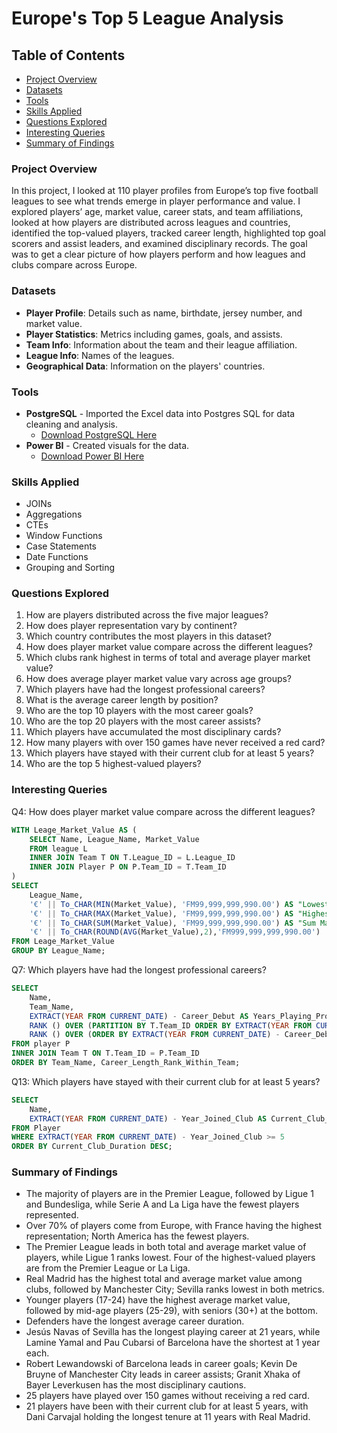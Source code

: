 
# Europe's Top 5 League Analysis

## Table of Contents
- [Project Overview](#project-overview)
- [Datasets](#datasets)
- [Tools](#tools)
- [Skills Applied](#skills-applied)
- [Questions Explored](#questions-explored)
- [Interesting Queries](#interesting-queries)
- [Summary of Findings](#summary-of-findings)

### Project Overview
In this project, I looked at 110 player profiles from Europe’s top five football leagues to see what trends emerge in player performance and value. I explored players’ age, market value, career stats, and team affiliations, looked at how players are distributed across leagues and countries, identified the top-valued players, tracked career length, highlighted top goal scorers and assist leaders, and examined disciplinary records. The goal was to get a clear picture of how players perform and how leagues and clubs compare across Europe.

### Datasets
- **Player Profile**: Details such as name, birthdate, jersey number, and market value.  
- **Player Statistics**: Metrics including games, goals, and assists.  
- **Team Info**: Information about the team and their league affiliation.  
- **League Info**: Names of the leagues.  
- **Geographical Data**: Information on the players' countries.  

### Tools
- **PostgreSQL** - Imported the Excel data into Postgres SQL for data cleaning and analysis.  
  - [Download PostgreSQL Here](https://www.postgresql.org/download/windows/)  
- **Power BI** - Created visuals for the data.  
  - [Download Power BI Here](https://www.microsoft.com/en-us/power-platform/products/power-bi/downloads)  

### Skills Applied
- JOINs  
- Aggregations  
- CTEs  
- Window Functions  
- Case Statements  
- Date Functions  
- Grouping and Sorting  

### Questions Explored
1. How are players distributed across the five major leagues?  
2. How does player representation vary by continent?  
3. Which country contributes the most players in this dataset?  
4. How does player market value compare across the different leagues?  
5. Which clubs rank highest in terms of total and average player market value?  
6. How does average player market value vary across age groups?  
7. Which players have had the longest professional careers?  
8. What is the average career length by position?  
9. Who are the top 10 players with the most career goals?  
10. Who are the top 20 players with the most career assists?  
11. Which players have accumulated the most disciplinary cards?  
12. How many players with over 150 games have never received a red card?  
13. Which players have stayed with their current club for at least 5 years?  
14. Who are the top 5 highest-valued players?  


### Interesting Queries

Q4: How does player market value compare across the different leagues? 
```sql
WITH Leage_Market_Value AS (
    SELECT Name, League_Name, Market_Value
    FROM league L
    INNER JOIN Team T ON T.League_ID = L.League_ID
    INNER JOIN Player P ON P.Team_ID = T.Team_ID
)
SELECT 
    League_Name,
    '€' || To_CHAR(MIN(Market_Value), 'FM99,999,999,990.00') AS "Lowest Market Value", 
    '€' || To_CHAR(MAX(Market_Value), 'FM99,999,999,990.00') AS "Highest Market Value",     
    '€' || To_CHAR(SUM(Market_Value), 'FM99,999,999,990.00') AS "Sum Market Value",     
    '€' || To_CHAR(ROUND(AVG(Market_Value),2),'FM999,999,999,990.00')  AS "Average Market Value" 
FROM Leage_Market_Value 
GROUP BY League_Name;
```

Q7:  Which players have had the longest professional careers?
```sql
SELECT
    Name,
    Team_Name, 
    EXTRACT(YEAR FROM CURRENT_DATE) - Career_Debut AS Years_Playing_Professional,
    RANK () OVER (PARTITION BY T.Team_ID ORDER BY EXTRACT(YEAR FROM CURRENT_DATE) - Career_Debut DESC) AS Career_Length_Rank_Within_Team,
    RANK () OVER (ORDER BY EXTRACT(YEAR FROM CURRENT_DATE) - Career_Debut DESC) AS Overall_Ranking
FROM player P
INNER JOIN Team T ON T.Team_ID = P.Team_ID
ORDER BY Team_Name, Career_Length_Rank_Within_Team;
```

Q13: Which players have stayed with their current club for at least 5 years? 
```sql
SELECT
    Name,
    EXTRACT(YEAR FROM CURRENT_DATE) - Year_Joined_Club AS Current_Club_Duration
FROM Player 
WHERE EXTRACT(YEAR FROM CURRENT_DATE) - Year_Joined_Club >= 5
ORDER BY Current_Club_Duration DESC;
```

### Summary of Findings
- The majority of players are in the Premier League, followed by Ligue 1 and Bundesliga, while Serie A and La Liga have the fewest players represented.  
- Over 70% of players come from Europe, with France having the highest representation; North America has the fewest players. 
- The Premier League leads in both total and average market value of players, while Ligue 1 ranks lowest. Four of the highest-valued players are from the Premier League or La Liga.
- Real Madrid has the highest total and average market value among clubs, followed by Manchester City; Sevilla ranks lowest in both metrics.
- Younger players (17-24) have the highest average market value, followed by mid-age players (25-29), with seniors (30+) at the bottom.
- Defenders have the longest average career duration.
- Jesús Navas of Sevilla has the longest playing career at 21 years, while Lamine Yamal and Pau Cubarsi of Barcelona have the shortest at 1 year each. 
- Robert Lewandowski of Barcelona leads in career goals; Kevin De Bruyne of Manchester City leads in career assists; Granit Xhaka of Bayer Leverkusen has the most disciplinary cautions.  
- 25 players have played over 150 games without receiving a red card.
- 21 players have been with their current club for at least 5 years, with Dani Carvajal holding the longest tenure at 11 years with Real Madrid.
